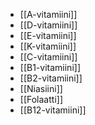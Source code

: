 
- [[A-vitamiini]]
- [[D-vitamiini]]
- [[E-vitamiini]]
- [[K-vitamiini]]
- [[C-vitamiini]]
- [[B1-vitamiini]]
- [[B2-vitamiini]]
- [[Niasiini]]
- [[Folaatti]]
- [[B12-vitamiini]]
